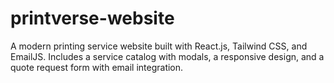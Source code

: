 # printverse-website
A modern printing service website built with React.js, Tailwind CSS, and EmailJS. Includes a service catalog with modals, a responsive design, and a quote request form with email integration.
